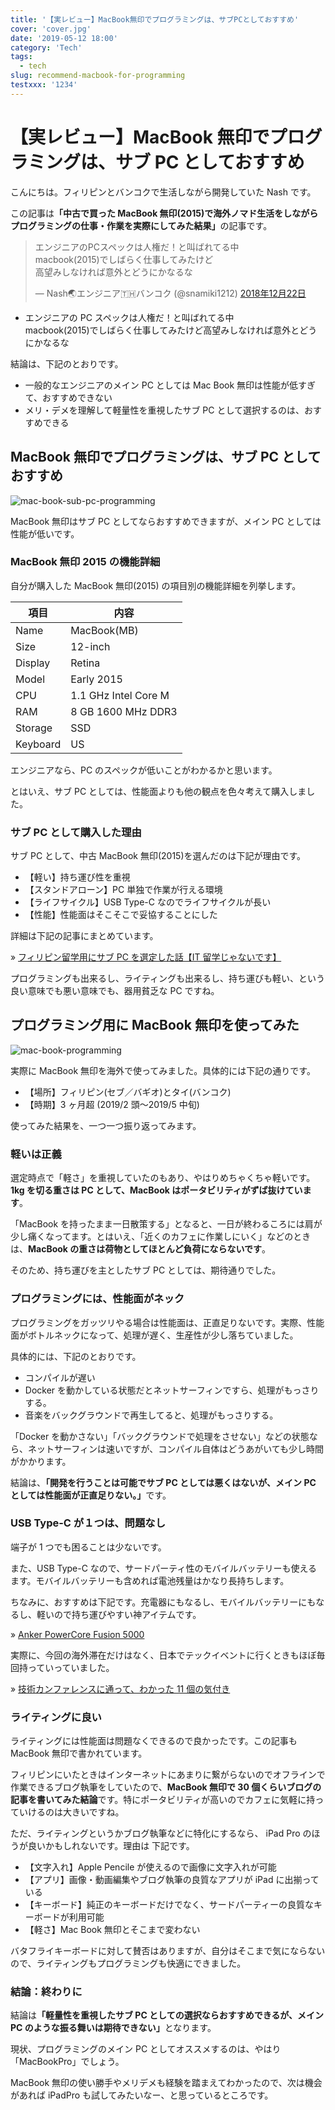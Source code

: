 ```yaml
---
title: '【実レビュー】MacBook無印でプログラミングは、サブPCとしておすすめ'
cover: 'cover.jpg'
date: '2019-05-12 18:00'
category: 'Tech'
tags:
  - tech
slug: recommend-macbook-for-programming
testxxx: '1234'
---
```


# 【実レビュー】MacBook 無印でプログラミングは、サブ PC としておすすめ

こんにちは。フィリピンとバンコクで生活しながら開発していた Nash です。

この記事は<b>「中古で買った MacBook 無印(2015)で海外ノマド生活をしながらプログラミングの仕事・作業を実際にしてみた結果」</b>の記事です。

<blockquote class="twitter-tweet" data-lang="ja"><p lang="ja" dir="ltr">エンジニアのPCスペックは人権だ！と叫ばれてる中<br>macbook(2015)でしばらく仕事してみたけど<br>高望みしなければ意外とどうにかなるな</p>&mdash; Nash🌏エンジニア🇹🇭バンコク (@snamiki1212) <a href="https://twitter.com/snamiki1212/status/1076377911718891520?ref_src=twsrc%5Etfw">2018年12月22日</a></blockquote>
<script async src="https://platform.twitter.com/widgets.js" charset="utf-8"></script>

- エンジニアの PC スペックは人権だ！と叫ばれてる中<br>macbook(2015)でしばらく仕事してみたけど高望みしなければ意外とどうにかなるな

結論は、下記のとおりです。

- 一般的なエンジニアのメイン PC としては Mac Book 無印は性能が低すぎて、おすすめできない
- メリ・デメを理解して軽量性を重視したサブ PC として選択するのは、おすすめできる

## MacBook 無印でプログラミングは、サブ PC としておすすめ

![mac-book-sub-pc-programming](1.jpg)

MacBook 無印はサブ PC としてならおすすめできますが、メイン PC としては性能が低いです。

### MacBook 無印 2015 の機能詳細

自分が購入した MacBook 無印(2015) の項目別の機能詳細を列挙します。

| 項目     | 内容                 |
| -------- | -------------------- |
| Name     | MacBook(MB)          |
| Size     | 12-inch              |
| Display  | Retina               |
| Model    | Early 2015           |
| CPU      | 1.1 GHz Intel Core M |
| RAM      | 8 GB 1600 MHz DDR3   |
| Storage  | SSD                  |
| Keyboard | US                   |

エンジニアなら、PC のスペックが低いことがわかるかと思います。

とはいえ、サブ PC としては、性能面よりも他の観点を色々考えて購入しました。

### サブ PC として購入した理由

サブ PC として、中古 MacBook 無印(2015)を選んだのは下記が理由です。

- 【軽い】持ち運び性を重視
- 【スタンドアローン】PC 単独で作業が行える環境
- 【ライフサイクル】USB Type-C なのでライフサイクルが長い
- 【性能】性能面はそこそこで妥協することにした

詳細は下記の記事にまとめています。

» [フィリピン留学用にサブ PC を選定した話【IT 留学じゃないです】](./philippines-select-sub-pc)

プログラミングも出来るし、ライティングも出来るし、持ち運びも軽い、という良い意味でも悪い意味でも、器用貧乏な PC ですね。

## プログラミング用に MacBook 無印を使ってみた

![mac-book-programming](2.jpg)

実際に MacBook 無印を海外で使ってみました。具体的には下記の通りです。

- 【場所】フィリピン(セブ／バギオ)とタイ(バンコク)
- 【時期】3 ヶ月超 (2019/2 頭〜2019/5 中旬)

使ってみた結果を、一つ一つ振り返ってみます。

### 軽いは正義

選定時点で「軽さ」を重視していたのもあり、やはりめちゃくちゃ軽いです。<b>1kg を切る重さは PC として、MacBook はポータビリティがずば抜けています</b>。

「MacBook を持ったまま一日散策する」となると、一日が終わるころには肩が少し痛くなってます。とはいえ、「近くのカフェに作業しにいく」などのときは、<b>MacBook の重さは荷物としてほとんど負荷にならないです</b>。

そのため、持ち運びを主としたサブ PC としては、期待通りでした。

### プログラミングには、性能面がネック

プログラミングをガッツリやる場合は性能面は、正直足りないです。実際、性能面がボトルネックになって、処理が遅く、生産性が少し落ちていました。

具体的には、下記のとおりです。

- コンパイルが遅い
- Docker を動かしている状態だとネットサーフィンですら、処理がもっさりする。
- 音楽をバックグラウンドで再生してると、処理がもっさりする。

「Docker を動かさない」「バックグラウンドで処理をさせない」などの状態なら、ネットサーフィンは速いですが、コンパイル自体はどうあがいても少し時間がかかります。

結論は、<b>「開発を行うことは可能でサブ PC としては悪くはないが、メイン PC としては性能面が正直足りない。」</b>です。

### USB Type-C が１つは、問題なし

端子が 1 つでも困ることは少ないです。

また、USB Type-C なので、サードパーティ性のモバイルバッテリーも使えるます。モバイルバッテリーも含めれば電池残量はかなり長持ちします。

ちなみに、おすすめは下記です。充電器にもなるし、モバイルバッテリーにもなるし、軽いので持ち運びやすい神アイテムです。

» [Anker PowerCore Fusion 5000](https://www.ankerjapan.com/category/BATTERY/A1621.html)

実際に、今回の海外滞在だけはなく、日本でテックイベントに行くときもほぼ毎回持っていっていました。

» [技術カンファレンスに通って、わかった 11 個の気付き](https://snamiki1212.com/result-of-going-to-conference)

### ライティングに良い

ライティングには性能面は問題なくできるので良かったです。この記事も MacBook 無印で書かれています。

フィリピンにいたときはインターネットにあまりに繋がらないのでオフラインで作業できるブログ執筆をしていたので、<b>MacBook 無印で 30 個くらいブログの記事を書いてみた結論</b>です。特にポータビリティが高いのでカフェに気軽に持っていけるのは大きいですね。

ただ、ライティングというかブログ執筆などに特化にするなら、 iPad Pro のほうが良いかもしれないです。理由は 下記です。

- 【文字入れ】Apple Pencile が使えるので画像に文字入れが可能
- 【アプリ】画像・動画編集やブログ執筆の良質なアプリが iPad に出揃っている
- 【キーボード】純正のキーボードだけでなく、サードパーティーの良質なキーボードが利用可能
- 【軽さ】Mac Book 無印とそこまで変わない

バタフライキーボードに対して賛否はありますが、自分はそこまで気にならないので、ライティングもプログラミングも快適にできました。

### 結論：終わりに

結論は<b>「軽量性を重視したサブ PC としての選択ならおすすめできるが、メイン PC のような振る舞いは期待できない」</b>となります。

現状、プログラミングのメイン PC としてオススメするのは、やはり「MacBookPro」でしょう。

MacBook 無印の使い勝手やメリデメも経験を踏まえてわかったので、次は機会があれば iPadPro も試してみたいなー、と思っているところです。

```

```
